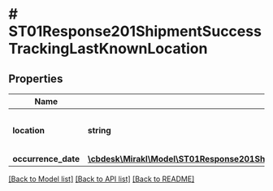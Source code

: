 # # ST01Response201ShipmentSuccessTrackingLastKnownLocation

## Properties

Name | Type | Description | Notes
------------ | ------------- | ------------- | -------------
**location** | **string** | Last known location of the shipment | [optional]
**occurrence_date** | [**\cbdesk\Mirakl\Model\ST01Response201ShipmentSuccessTrackingLastKnownLocationOccurrenceDate**](ST01Response201ShipmentSuccessTrackingLastKnownLocationOccurrenceDate.md) |  | [optional]

[[Back to Model list]](../../README.md#models) [[Back to API list]](../../README.md#endpoints) [[Back to README]](../../README.md)
